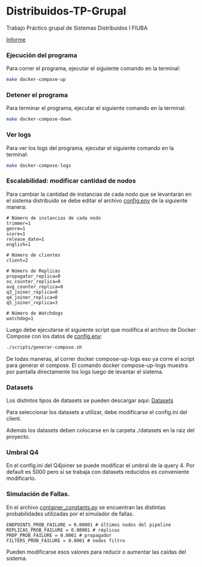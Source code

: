 # Distribuidos-TP-Grupal
Trabajo Práctico grupal de Sistemas Distribuidos I FIUBA

[Informe](https://docs.google.com/document/d/1iqc8opaCAxscQxfFTXVvwTvbmNUf0Dy8diEn1TYtEW4/edit?usp=sharing)

### Ejecución del programa

Para correr el programa, ejecutar el siguiente comando en la terminal:

```bash
make docker-compose-up
```

### Detener el programa

Para terminar el programa, ejecutar el siguiente comando en la terminal:

```bash
make docker-compose-down
```

### Ver logs

Para ver los logs del programa, ejecutar el siguiente comando en la terminal:

```bash
make docker-compose-logs
```

### Escalabilidad: modificar cantidad de nodos

Para cambiar la cantidad de instancias de cada nodo que se levantarán en el sistema distribuido se debe editar el archivo [config.env](scripts\config.env) de la siguiente manera:

```
# Número de instancias de cada nodo
trimmer=1
genre=1
score=1
release_date=1
english=1

# Número de clientes
client=2

# Número de Replicas
propagator_replica=0
os_counter_replica=0
avg_counter_replica=0
q3_joiner_replica=0
q4_joiner_replica=0
q5_joiner_replica=3

# Número de Watchdogs
watchdog=1
```

Luego debe ejecutarse el siguiente script que modifica el archivo de Docker Compose con los datos de [config.env](scripts\config.env):

```bash
./scripts/generar-compose.sh
```

De todas maneras, al correr docker compose-up-logs eso ya corre el script para generar el compose.
El comando docker compose-up-logs muestra por pantalla directamente los logs luego de levantar el sistema.


### Datasets

Los distintos tipos de datasets se pueden descargar aqui: [Datasets](https://drive.google.com/drive/folders/1Oqcfio45qJbm07X3Ks3lup3A9c42F1HM?usp=drive_link)

Para seleccionar los datasets a utilizar, debe modificarse el config.ini del client.

Además los datasets deben colocarse en la carpeta ./datasets en la raiz del proyecto.

### Umbral Q4

En el config.ini del Q4joiner se puede modificar el umbral de la query 4. Por default es 5000 pero si se trabaja con datasets reducidos es conveniente modificarlo.

### Simulación de Fallas.

En el archivo [container_constants.py](src\utils\container_constants.py) se encuentran las distintas probabilidades utilizadas por el simulador de fallas.

```
ENDPOINTS_PROB_FAILURE = 0.00001 # últimos nodos del pipeline
REPLICAS_PROB_FAILURE = 0.00001 # réplicas
PROP_PROB_FAILURE = 0.0001 # propagador
FILTERS_PROB_FAILURE = 0.0001 # nodos filtro
```

Pueden modificarse esos valores para reducir o aumentar las caidas del sistema.
